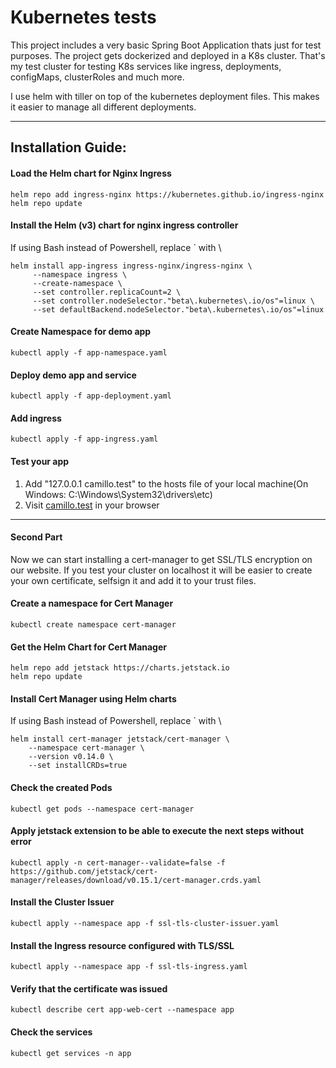 # Kubernetes tests
This project includes a very basic Spring Boot Application thats just for test purposes. 
The project gets dockerized and deployed in a K8s cluster. 
That's my test cluster for testing K8s services like ingress, deployments, configMaps, clusterRoles and much more.

I use helm with tiller on top of the kubernetes deployment files. 
This makes it easier to manage all different deployments.

---

## Installation Guide:

#### Load the Helm chart for Nginx Ingress

```
helm repo add ingress-nginx https://kubernetes.github.io/ingress-nginx
helm repo update
```

#### Install the Helm (v3) chart for nginx ingress controller
If using Bash instead of Powershell, replace ` with \

```
helm install app-ingress ingress-nginx/ingress-nginx \
     --namespace ingress \
     --create-namespace \
     --set controller.replicaCount=2 \
     --set controller.nodeSelector."beta\.kubernetes\.io/os"=linux \
     --set defaultBackend.nodeSelector."beta\.kubernetes\.io/os"=linux
```


#### Create Namespace for demo app
```
kubectl apply -f app-namespace.yaml
```

#### Deploy demo app and service
```
kubectl apply -f app-deployment.yaml
```

#### Add ingress
```
kubectl apply -f app-ingress.yaml
```

#### Test your app
1. Add "127.0.0.1 camillo.test" to the hosts file of your local machine(On Windows: C:\Windows\System32\drivers\etc)
2. Visit [camillo.test](https://camillo.test/) in your browser

---
#### Second Part
Now we can start installing a cert-manager to get SSL/TLS encryption on our website. If you test your cluster on localhost it will be easier to create your own certificate, selfsign it and add it to your trust files.


#### Create a namespace for Cert Manager
```
kubectl create namespace cert-manager
```

#### Get the Helm Chart for Cert Manager
```
helm repo add jetstack https://charts.jetstack.io
helm repo update
```

#### Install Cert Manager using Helm charts
If using Bash instead of Powershell, replace ` with \
```
helm install cert-manager jetstack/cert-manager \
    --namespace cert-manager \
    --version v0.14.0 \
    --set installCRDs=true
```

#### Check the created Pods
```
kubectl get pods --namespace cert-manager
```
#### Apply jetstack extension to be able to execute the next steps without error
```
kubectl apply -n cert-manager--validate=false -f https://github.com/jetstack/cert-manager/releases/download/v0.15.1/cert-manager.crds.yaml
```
#### Install the Cluster Issuer
```
kubectl apply --namespace app -f ssl-tls-cluster-issuer.yaml
```
#### Install the Ingress resource configured with TLS/SSL
```
kubectl apply --namespace app -f ssl-tls-ingress.yaml
```
#### Verify that the certificate was issued
```
kubectl describe cert app-web-cert --namespace app
```
#### Check the services
```
kubectl get services -n app
```
